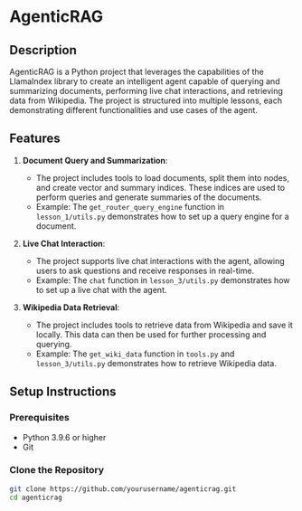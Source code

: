 # AgenticRAG

## Description

AgenticRAG is a Python project that leverages the capabilities of the LlamaIndex library to create an intelligent agent capable of querying and summarizing documents, performing live chat interactions, and retrieving data from Wikipedia. The project is structured into multiple lessons, each demonstrating different functionalities and use cases of the agent.

## Features

1. **Document Query and Summarization**:
   - The project includes tools to load documents, split them into nodes, and create vector and summary indices. These indices are used to perform queries and generate summaries of the documents.
   - Example: The `get_router_query_engine` function in `lesson_1/utils.py` demonstrates how to set up a query engine for a document.

2. **Live Chat Interaction**:
   - The project supports live chat interactions with the agent, allowing users to ask questions and receive responses in real-time.
   - Example: The `chat` function in `lesson_3/utils.py` demonstrates how to set up a live chat with the agent.

3. **Wikipedia Data Retrieval**:
   - The project includes tools to retrieve data from Wikipedia and save it locally. This data can then be used for further processing and querying.
   - Example: The `get_wiki_data` function in `tools.py` and `lesson_3/utils.py` demonstrates how to retrieve Wikipedia data.

## Setup Instructions

### Prerequisites

- Python 3.9.6 or higher
- Git

### Clone the Repository

```sh
git clone https://github.com/yourusername/agenticrag.git
cd agenticrag
